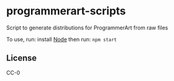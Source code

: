 # programmerart-scripts

Script to generate distributions for ProgrammerArt from raw files

To use, run: install [Node](http://nodejs.org/) then run: `npm start`

## License

CC-0

